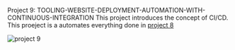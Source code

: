 Project 9: TOOLING-WEBSITE-DEPLOYMENT-AUTOMATION-WITH-CONTINUOUS-INTEGRATION
This project introduces the concept of CI/CD.
This proeject is a automates everything done in [project 8](https://github.com/NyerhovwoOnitcha/LOAD-BALANCER-SOLUTION-WITH-APACHE.git)



![project 9](https://github.com/NyerhovwoOnitcha/TOOLING-WEBSITE-DEPLOYMENT-AUTOMATION-WITH-CONTINUOUS-INTEGRATION/assets/101157174/13c20b30-d098-44aa-a7df-09eb922f5d13)

